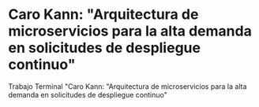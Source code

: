 # Caro Kann:  "Arquitectura de microservicios para la alta demanda en solicitudes de despliegue continuo"
Trabajo Terminal "Caro Kann:  "Arquitectura de microservicios para la alta demanda en solicitudes de despliegue continuo"

